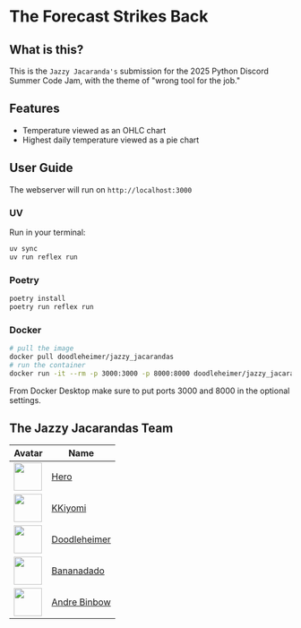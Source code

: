 # The Forecast Strikes Back

## What is this?

This is the `Jazzy Jacaranda's` submission for the 2025 Python Discord Summer Code Jam, with the theme of "wrong tool for the job."

## Features

- Temperature viewed as an OHLC chart
- Highest daily temperature viewed as a pie chart

## User Guide

The webserver will run on `http://localhost:3000`

### UV

Run in your terminal:

```bash
uv sync
uv run reflex run
```

### Poetry

```bash
poetry install
poetry run reflex run
```

### Docker

```bash
# pull the image
docker pull doodleheimer/jazzy_jacarandas
# run the container
docker run -it --rm -p 3000:3000 -p 8000:8000 doodleheimer/jazzy_jacarandas
```

From Docker Desktop make sure to put ports 3000 and 8000 in the optional settings.

## The Jazzy Jacarandas Team

| Avatar                                                     | Name                                            |
| ---------------------------------------------------------- | ------------------------------------------------|
| <img src="https://github.com/HEROgold.png" width="50">     | [Hero](https://github.com/HEROgold)             |
| <img src="https://github.com/kkiyomi.png" width="50">      | [KKiyomi](https://github.com/kkiyomi)           |
| <img src="https://github.com/artahadhahd.png" width="50">  | [Doodleheimer](https://github.com/artahadhahd)  |
| <img src="https://github.com/bananadado.png" width="50">   | [Bananadado](https://github.com/bananadado)     |
| <img src="https://github.com/AndreBinbow.png" width="50">  | [Andre Binbow](https://github.com/AndreBinbow)  |
